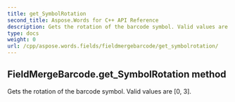 ```yaml
---
title: get_SymbolRotation
second_title: Aspose.Words for C++ API Reference
description: Gets the rotation of the barcode symbol. Valid values are [0, 3]. 
type: docs
weight: 0
url: /cpp/aspose.words.fields/fieldmergebarcode/get_symbolrotation/
---
```

## FieldMergeBarcode.get_SymbolRotation method


Gets the rotation of the barcode symbol. Valid values are [0, 3].

